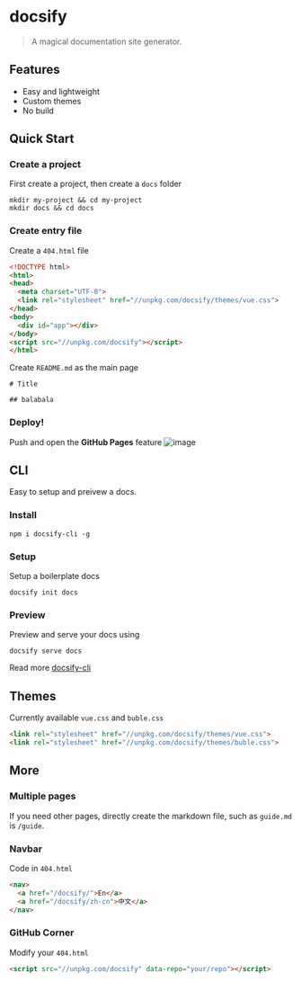# docsify

> A magical documentation site generator.

## Features
- Easy and lightweight
- Custom themes
- No build

## Quick Start

### Create a project
First create a project, then create a `docs` folder
```shell
mkdir my-project && cd my-project
mkdir docs && cd docs
```

### Create entry file
Create a `404.html` file

```html
<!DOCTYPE html>
<html>
<head>
  <meta charset="UTF-8">
  <link rel="stylesheet" href="//unpkg.com/docsify/themes/vue.css">
</head>
<body>
  <div id="app"></div>
</body>
<script src="//unpkg.com/docsify"></script>
</html>
```

Create `README.md` as the main page

```
# Title

## balabala
```

### Deploy!
Push and open the **GitHub Pages** feature
![image](https://cloud.githubusercontent.com/assets/7565692/20639058/e65e6d22-b3f3-11e6-9b8b-6309c89826f2.png)

## CLI

Easy to setup and preivew a docs.

### Install
```shell
npm i docsify-cli -g
```

### Setup

Setup a boilerplate docs
```shell
docsify init docs
```

### Preview
Preview and serve your docs using
```shell
docsify serve docs
```

Read more [docsify-cli](https://github.com/QingWei-Li/docsify-cli)

## Themes
Currently available `vue.css` and `buble.css`
```html
<link rel="stylesheet" href="//unpkg.com/docsify/themes/vue.css">
<link rel="stylesheet" href="//unpkg.com/docsify/themes/buble.css">
```

## More

### Multiple pages
If you need other pages, directly create the markdown file, such as `guide.md` is `/guide`.

### Navbar
Code in `404.html`

```html
<nav>
  <a href="/docsify/">En</a>
  <a href="/docsify/zh-cn">中文</a>
</nav>
```

### GitHub Corner
Modify your `404.html`
```html
<script src="//unpkg.com/docsify" data-repo="your/repo"></script>
```
